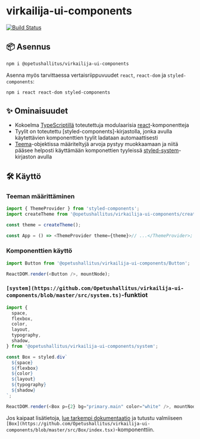 # virkailija-ui-components

[![Build Status](https://travis-ci.org/Opetushallitus/virkailija-ui-components.svg?branch=master)](https://travis-ci.org/Opetushallitus/virkailija-ui-components)

## 📦 Asennus

```bash
npm i @opetushallitus/virkailija-ui-components
```

Asenna myös tarvittaessa vertaisriippuvuudet `react`, `react-dom` ja `styled-components`:

```bash
npm i react react-dom styled-components
```

## ✨ Ominaisuudet

- Kokoelma [TypeScriptillä](https://www.typescriptlang.org/index.html) toteutettuja modulaarisia [react](https://reactjs.org/)-komponentteja
- Tyylit on toteutettu [styled-components]-kirjastolla, jonka avulla käytettävien komponenttien tyylit ladataan automaattisesti
- [Teema](https://github.com/Opetushallitus/virkailija-ui-components/blob/master/src/createTheme/index.ts)-objektissa määriteltyjä arvoja pystyy muokkaamaan ja niitä pääsee helposti käyttämään komponettien tyyleissä [styled-system](https://styled-system.com)-kirjaston avulla

## 🛠️ Käyttö

### Teeman määrittäminen

```javascript
import { ThemeProvider } from 'styled-components';
import createTheme from '@opetushallitus/virkailija-ui-components/createTheme';

const theme = createTheme();

const App = () => <ThemeProvider theme={theme}>// ...</ThemeProvider>;
```

### Komponenttien käyttö

```javascript
import Button from '@opetushallitus/virkailija-ui-components/Button';

ReactDOM.render(<Button />, mountNode);
```

### `[system](https://github.com/Opetushallitus/virkailija-ui-components/blob/master/src/system.ts)`-funktiot

```javascript
import {
  space,
  flexbox,
  color,
  layout,
  typography,
  shadow,
} from '@opetushallitus/virkailija-ui-components/system';

const Box = styled.div`
  ${space}
  ${flexbox}
  ${color}
  ${layout}
  ${typography}
  ${shadow}
`;

ReactDOM.render(<Box p={2} bg="primary.main" color="white" />, mountNode);
```

Jos kaipaat lisätietoja, [lue tarkempi dokumentaatio](https://styled-system.com) ja tutustu valmiiseen `[Box](https://github.com/Opetushallitus/virkailija-ui-components/blob/master/src/Box/index.tsx)`-komponenttiin.
